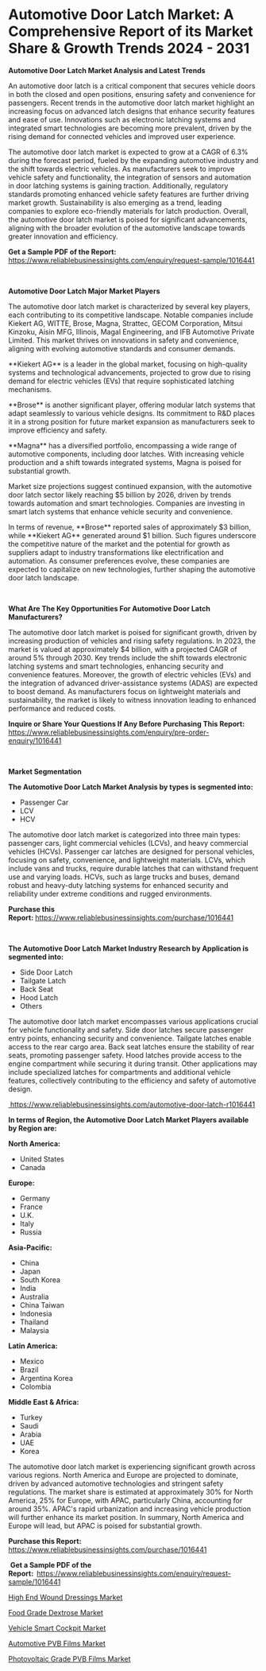 <p><h1>Automotive Door Latch Market: A Comprehensive Report of its Market Share & Growth Trends 2024 - 2031</h1></p><p><strong>Automotive Door Latch Market Analysis and Latest Trends</strong></p>
<p><p>An automotive door latch is a critical component that secures vehicle doors in both the closed and open positions, ensuring safety and convenience for passengers. Recent trends in the automotive door latch market highlight an increasing focus on advanced latch designs that enhance security features and ease of use. Innovations such as electronic latching systems and integrated smart technologies are becoming more prevalent, driven by the rising demand for connected vehicles and improved user experience.</p><p>The automotive door latch market is expected to grow at a CAGR of 6.3% during the forecast period, fueled by the expanding automotive industry and the shift towards electric vehicles. As manufacturers seek to improve vehicle safety and functionality, the integration of sensors and automation in door latching systems is gaining traction. Additionally, regulatory standards promoting enhanced vehicle safety features are further driving market growth. Sustainability is also emerging as a trend, leading companies to explore eco-friendly materials for latch production. Overall, the automotive door latch market is poised for significant advancements, aligning with the broader evolution of the automotive landscape towards greater innovation and efficiency.</p></p>
<p><strong>Get a Sample PDF of the Report:&nbsp;</strong> <a href="https://www.reliablebusinessinsights.com/enquiry/request-sample/1016441?utm_campaign=1820&utm_medium=2&utm_source=Github&utm_content=ia&utm_term=02112024&utm_id=automotive-door-latch">https://www.reliablebusinessinsights.com/enquiry/request-sample/1016441</a></p>
<p>&nbsp;</p>
<p><strong>Automotive Door Latch Major Market Players</strong></p>
<p><p>The automotive door latch market is characterized by several key players, each contributing to its competitive landscape. Notable companies include Kiekert AG, WITTE, Brose, Magna, Strattec, GECOM Corporation, Mitsui Kinzoku, Aisin MFG, Illinois, Magal Engineering, and IFB Automotive Private Limited. This market thrives on innovations in safety and convenience, aligning with evolving automotive standards and consumer demands.</p><p>**Kiekert AG** is a leader in the global market, focusing on high-quality systems and technological advancements, projected to grow due to rising demand for electric vehicles (EVs) that require sophisticated latching mechanisms. </p><p>**Brose** is another significant player, offering modular latch systems that adapt seamlessly to various vehicle designs. Its commitment to R&D places it in a strong position for future market expansion as manufacturers seek to improve efficiency and safety.</p><p>**Magna** has a diversified portfolio, encompassing a wide range of automotive components, including door latches. With increasing vehicle production and a shift towards integrated systems, Magna is poised for substantial growth.</p><p>Market size projections suggest continued expansion, with the automotive door latch sector likely reaching $5 billion by 2026, driven by trends towards automation and smart technologies. Companies are investing in smart latch systems that enhance vehicle security and convenience.</p><p>In terms of revenue, **Brose** reported sales of approximately $3 billion, while **Kiekert AG** generated around $1 billion. Such figures underscore the competitive nature of the market and the potential for growth as suppliers adapt to industry transformations like electrification and automation. As consumer preferences evolve, these companies are expected to capitalize on new technologies, further shaping the automotive door latch landscape.</p></p>
<p>&nbsp;</p>
<p><strong>What Are The Key Opportunities For Automotive Door Latch Manufacturers?</strong></p>
<p><p>The automotive door latch market is poised for significant growth, driven by increasing production of vehicles and rising safety regulations. In 2023, the market is valued at approximately $4 billion, with a projected CAGR of around 5% through 2030. Key trends include the shift towards electronic latching systems and smart technologies, enhancing security and convenience features. Moreover, the growth of electric vehicles (EVs) and the integration of advanced driver-assistance systems (ADAS) are expected to boost demand. As manufacturers focus on lightweight materials and sustainability, the market is likely to witness innovation leading to enhanced performance and reduced costs.</p></p>
<p><strong>Inquire or Share Your Questions If Any Before Purchasing This Report:</strong> <a href="https://www.reliablebusinessinsights.com/enquiry/pre-order-enquiry/1016441?utm_campaign=1820&utm_medium=2&utm_source=Github&utm_content=ia&utm_term=02112024&utm_id=automotive-door-latch">https://www.reliablebusinessinsights.com/enquiry/pre-order-enquiry/1016441</a></p>
<p>&nbsp;</p>
<p><strong>Market Segmentation</strong></p>
<p><strong>The Automotive Door Latch Market Analysis by types is segmented into:</strong></p>
<p><ul><li>Passenger Car</li><li>LCV</li><li>HCV</li></ul></p>
<p><p>The automotive door latch market is categorized into three main types: passenger cars, light commercial vehicles (LCVs), and heavy commercial vehicles (HCVs). Passenger car latches are designed for personal vehicles, focusing on safety, convenience, and lightweight materials. LCVs, which include vans and trucks, require durable latches that can withstand frequent use and varying loads. HCVs, such as large trucks and buses, demand robust and heavy-duty latching systems for enhanced security and reliability under extreme conditions and rugged environments.</p></p>
<p><strong>Purchase this Report:&nbsp;</strong><a href="https://www.reliablebusinessinsights.com/purchase/1016441?utm_campaign=1820&utm_medium=2&utm_source=Github&utm_content=ia&utm_term=02112024&utm_id=automotive-door-latch">https://www.reliablebusinessinsights.com/purchase/1016441</a></p>
<p>&nbsp;</p>
<p><strong>The Automotive Door Latch Market Industry Research by Application is segmented into:</strong></p>
<p><ul><li>Side Door Latch</li><li>Tailgate Latch</li><li>Back Seat</li><li>Hood Latch</li><li>Others</li></ul></p>
<p><p>The automotive door latch market encompasses various applications crucial for vehicle functionality and safety. Side door latches secure passenger entry points, enhancing security and convenience. Tailgate latches enable access to the rear cargo area. Back seat latches ensure the stability of rear seats, promoting passenger safety. Hood latches provide access to the engine compartment while securing it during transit. Other applications may include specialized latches for compartments and additional vehicle features, collectively contributing to the efficiency and safety of automotive design.</p></p>
<p><a href="https://www.reliablebusinessinsights.com/automotive-door-latch-r1016441?utm_campaign=1820&utm_medium=2&utm_source=Github&utm_content=ia&utm_term=02112024&utm_id=automotive-door-latch">&nbsp;https://www.reliablebusinessinsights.com/automotive-door-latch-r1016441</a></p>
<p><strong>In terms of Region, the Automotive Door Latch Market Players available by Region are:</strong></p>
<p>
    <p> <strong> North America: </strong>
        <ul>
            <li>United States</li>
            <li>Canada</li>
        </ul>
        </p> 
    <p> <strong> Europe: </strong>
        <ul>
            <li>Germany</li>
            <li>France</li>
            <li>U.K.</li>
            <li>Italy</li>
            <li>Russia</li>
        </ul>
        </p> 
    <p> <strong> Asia-Pacific: </strong>
        <ul>
            <li>China</li>
            <li>Japan</li>
            <li>South Korea</li>
            <li>India</li>
            <li>Australia</li>
            <li>China Taiwan</li>
            <li>Indonesia</li>
            <li>Thailand</li>
            <li>Malaysia</li>
        </ul>
        </p> 
    <p> <strong> Latin America: </strong>
        <ul>
            <li>Mexico</li>
            <li>Brazil</li>
            <li>Argentina Korea</li>
            <li>Colombia</li>
        </ul>
        </p> 
    <p> <strong> Middle East & Africa: </strong>
        <ul>
            <li>Turkey</li>
            <li>Saudi</li>
            <li>Arabia</li>
            <li>UAE</li>
            <li>Korea</li>
        </ul>
    </p>
    </p>
<p><p>The automotive door latch market is experiencing significant growth across various regions. North America and Europe are projected to dominate, driven by advanced automotive technologies and stringent safety regulations. The market share is estimated at approximately 30% for North America, 25% for Europe, with APAC, particularly China, accounting for around 35%. APAC's rapid urbanization and increasing vehicle production will further enhance its market position. In summary, North America and Europe will lead, but APAC is poised for substantial growth.</p></p>
<p><strong>Purchase this Report: </strong><a href="https://www.reliablebusinessinsights.com/purchase/1016441?utm_campaign=1820&utm_medium=2&utm_source=Github&utm_content=ia&utm_term=02112024&utm_id=automotive-door-latch">https://www.reliablebusinessinsights.com/purchase/1016441</a></p>
<p>&nbsp;<strong>Get a Sample PDF of the Report:&nbsp;&nbsp;</strong><a href="https://www.reliablebusinessinsights.com/enquiry/request-sample/1016441?utm_campaign=1820&utm_medium=2&utm_source=Github&utm_content=ia&utm_term=02112024&utm_id=automotive-door-latch">https://www.reliablebusinessinsights.com/enquiry/request-sample/1016441</a></p>
<p><strong></strong></p>
<p><p><a href="https://www.linkedin.com/pulse/global-high-end-wound-dressings-market-trends-innovations-forward-looking-9clrc?utm_campaign=1820&utm_medium=2&utm_source=Github&utm_content=ia&utm_term=02112024&utm_id=automotive-door-latch">High End Wound Dressings Market</a></p><p><a href="https://www.linkedin.com/pulse/strategic-insights-global-food-grade-dextrose-market-trends-2024-wagcc?utm_campaign=1820&utm_medium=2&utm_source=Github&utm_content=ia&utm_term=02112024&utm_id=automotive-door-latch">Food Grade Dextrose Market</a></p><p><a href="https://www.linkedin.com/pulse/vehicle-smart-cockpit-market-size-share-competitive-landscape-2ceec?utm_campaign=1820&utm_medium=2&utm_source=Github&utm_content=ia&utm_term=02112024&utm_id=automotive-door-latch">Vehicle Smart Cockpit Market</a></p><p><a href="https://www.linkedin.com/pulse/in-depth-analysis-global-automotive-pvb-films-market-scope-its-uo1wc?utm_campaign=1820&utm_medium=2&utm_source=Github&utm_content=ia&utm_term=02112024&utm_id=automotive-door-latch">Automotive PVB Films Market</a></p><p><a href="https://www.linkedin.com/pulse/exploring-photovoltaic-grade-pvb-films-market-dynamics-revenue-tapxc?utm_campaign=1820&utm_medium=2&utm_source=Github&utm_content=ia&utm_term=02112024&utm_id=automotive-door-latch">Photovoltaic Grade PVB Films Market</a></p></p>